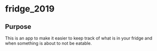 # fridge_2019

## Purpose
This is an app to make it easier to keep track of what is in your fridge and when something is about to not be eatable.
